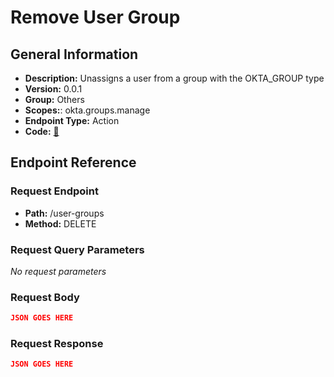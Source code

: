 # Remove User Group

## General Information

- **Description:** Unassigns a user from a group with the OKTA_GROUP type
- **Version:** 0.0.1
- **Group:** Others
- **Scopes:**: okta.groups.manage
- **Endpoint Type:** Action
- **Code:** [🔗](https://github.com/NangoHQ/integration-templates/tree/main/integrations/okta-preview/actions/remove-user-group.ts)

## Endpoint Reference

### Request Endpoint

- **Path:** /user-groups
- **Method:** DELETE

### Request Query Parameters

_No request parameters_

### Request Body

```json
JSON GOES HERE
```

### Request Response

```json
JSON GOES HERE
```
